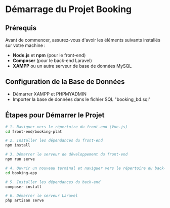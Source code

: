 # Démarrage du Projet Booking

## Prérequis

Avant de commencer, assurez-vous d'avoir les éléments suivants installés sur votre machine :
- **Node.js** et **npm** (pour le front-end)
- **Composer** (pour le back-end Laravel)
- **XAMPP** ou un autre serveur de base de données MySQL

## Configuration de la Base de Données
- Démarrer XAMPP et PHPMYADMIN
- Importer la base de données dans le fichier SQL "booking_bd.sql"

## Étapes pour Démarrer le Projet

```bash
# 1. Naviguer vers le répertoire du front-end (Vue.js)
cd front-end/booking-plat

# 2. Installer les dépendances du front-end
npm install

# 3. Démarrer le serveur de développement du front-end
npm run serve

# 4. Ouvrir un nouveau terminal et naviguer vers le répertoire du back-end (Laravel)
cd booking-app

# 5. Installer les dépendances du back-end
composer install

# 6. Démarrer le serveur Laravel
php artisan serve
